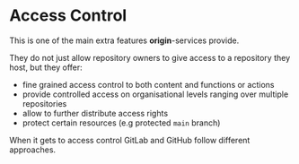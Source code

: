 # Access Control

This is one of the main extra features **origin**-services provide.


They do not just allow repository owners to give access to a repository they host, but they offer:

- fine grained access control to both content and functions or actions
- provide controlled access on organisational levels ranging over multiple repositories
- allow to further distribute access rights
- protect certain resources (e.g protected `main` branch)


When it gets to access control GitLab and GitHub follow different approaches.

